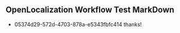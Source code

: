 ## OpenLocalization Workflow Test MarkDown
* 05374d29-572d-4703-878a-e5343fbfc414 thanks!

<!--HONumber=Aug16_HO3-->


